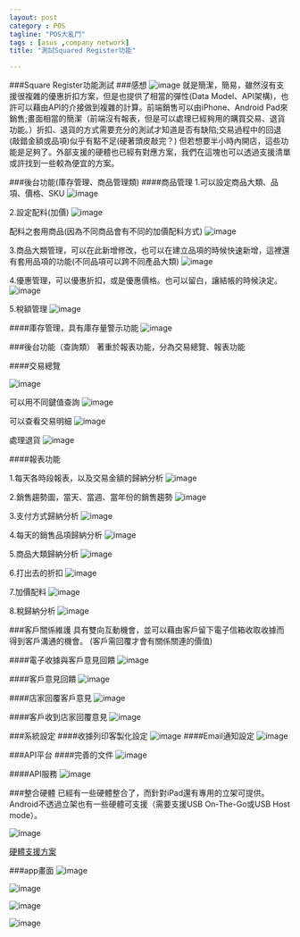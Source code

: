 ```yaml
---
layout: post
category : POS 
tagline: "POS大亂鬥"
tags : [asus ,company network]
title: "測試Squared Register功能"

---
```


###Square Register功能測試
###感想
![image](https://farm8.staticflickr.com/7512/15866583075_6da871e1e2_o.png)
就是簡潔，簡易，雖然沒有支援很複雜的優惠折扣方案，但是也提供了相當的彈性(Data Model、API架構)，也許可以藉由API的介接做到複雜的計算。前端銷售可以由iPhone、Android Pad來銷售;畫面相當的簡潔（前端沒有報表，但是可以處理已經夠用的購買交易、退貨功能。）折扣、退貨的方式需要充分的測試才知道是否有缺陷;交易過程中的回退(敲錯金額或品項)似乎有點不足(硬著頭皮敲完？)
但若想要半小時內開店，這些功能是足夠了。外部支援的硬體也已經有對應方案，我們在這塊也可以透過支援清單或許找到一些較為便宜的方案。


###後台功能(庫存管理、商品管理類)
####商品管理
1.可以設定商品大類、品項、價格、SKU
![image](https://farm9.staticflickr.com/8632/15680425889_0fa4183ff9_o.png)

2.設定配料(加價)
![image](https://farm8.staticflickr.com/7524/15866451715_ef4449becc_o.png)

配料之套用商品(因為不同商品會有不同的加價配料方式)
![image](https://farm8.staticflickr.com/7527/15678938368_a1d9ff00a7_o.png)

3.商品大類管理，可以在此新增修改，也可以在建立品項的時候快速新增，這裡還有套用品項的功能(不同品項可以跨不同產品大類)
![image](https://farm9.staticflickr.com/8631/15866467425_da643e8bf1_o.png)

4.優惠管理，可以優惠折扣，或是優惠價格。也可以留白，讓結帳的時候決定。
![image](https://farm8.staticflickr.com/7524/15680468579_90b870131a_o.png)

5.稅額管理
![image](https://farm9.staticflickr.com/8622/15679159430_1fcfb385b3_o.png)

####庫存管理，具有庫存量警示功能
![image](https://farm8.staticflickr.com/7526/15679098260_42a49b510e_o.png)

###後台功能（查詢類）
著重於報表功能，分為交易總覽、報表功能

####交易總覽

![image](https://farm9.staticflickr.com/8679/15840392866_c57d507896_o.png)

可以用不同鍵值查詢
![image](https://farm8.staticflickr.com/7465/15243955824_96f7ca8322_o.png)

可以查看交易明細
![image](https://farm8.staticflickr.com/7518/15246567863_b3be5990ee_o.png)

處理退貨
![image](https://farm8.staticflickr.com/7496/15840842836_9dcaef8623_o.png)

####報表功能

1.每天各時段報表，以及交易金額的歸納分析
![image](https://farm8.staticflickr.com/7478/15680579447_563cf771ef_o.png)  

2.銷售趨勢圖，當天、當週、當年份的銷售趨勢
![image](https://farm8.staticflickr.com/7476/15680359309_52e4008f13_o.png)

3.支付方式歸納分析
![image](https://farm9.staticflickr.com/8683/15864419721_f55a1ab84c_o.png)

4.每天的銷售品項歸納分析
![image](https://farm8.staticflickr.com/7549/15865743692_ef2737c27b_o.png)

5.商品大類歸納分析
![image](https://farm9.staticflickr.com/8591/15680648167_e0c4755373_o.png)

6.打出去的折扣
![image](https://farm9.staticflickr.com/8633/15246837673_b002a89151_o.png)

7.加價配料
![image](https://farm9.staticflickr.com/8627/15678901928_bf3d421e21_o.png)

8.稅歸納分析
![image](https://farm8.staticflickr.com/7537/15679084920_ba35b59707_o.png)


###客戶關係維護
具有雙向互動機會，並可以藉由客戶留下電子信箱收取收據而得到客戶溝通的機會。
(客戶需回覆才會有關係關連的價值)

####電子收據與客戶意見回饋
![image](https://farm9.staticflickr.com/8561/15680076199_cae3f1826d_o.png)

####客戶意見回饋
![image](https://farm8.staticflickr.com/7477/15680311277_82f0d41e39_o.png)

####店家回覆客戶意見
![image](https://farm8.staticflickr.com/7549/15680329187_4fc0e66b6f_o.png)

####客戶收到店家回覆意見
![image](https://farm9.staticflickr.com/8676/15680176269_828d4b8702_o.png)

###系統設定
####收據列印客製化設定
![image](https://farm9.staticflickr.com/8656/15679118308_b9b3a80cfa_o.png)
####Email通知設定
![image](https://farm8.staticflickr.com/7530/15866650645_e701455917_o.png)

###API平台
####完善的文件
![image](https://farm8.staticflickr.com/7510/15840702766_8b6eaa9975_o.png)

####API服務
![image](https://farm8.staticflickr.com/7534/15680764577_7cc7336cc8_o.png)


###整合硬體
已經有一些硬體整合了，而針對iPad還有專用的立架可提供。Android不透過立架也有一些硬體可支援（需要支援USB On-The-Go或USB Host mode）。

![image](https://farm8.staticflickr.com/7514/15679165828_e75998d3a0_o.png)

[硬體支援方案](https://squareup.com/help/us/en/article/5084-supported-hardware)


###app畫面
![image](https://farm8.staticflickr.com/7533/15680803909_2e747f7bdd_o.png)

![image](https://farm8.staticflickr.com/7505/15866178052_1b95bed893_o.png)

![image](https://farm8.staticflickr.com/7489/15679475370_13e935b883_o.png)

![image](https://farm8.staticflickr.com/7550/15247175363_fcedfd4d02_o.png)